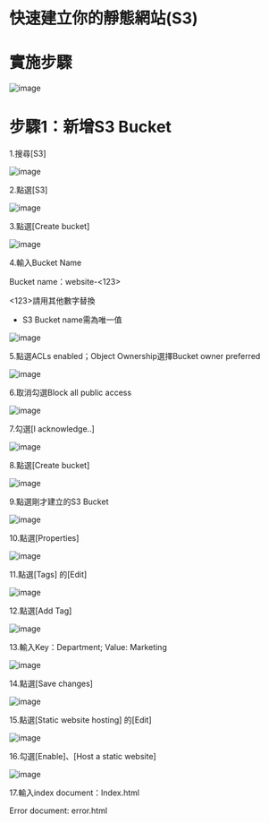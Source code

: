 # 快速建立你的靜態網站(S3)




# 實施步驟

![image](https://user-images.githubusercontent.com/103306835/172282245-df7b6c48-5437-4886-9b6b-86295e4ff3b9.png)

# 步驟1：新增S3 Bucket


1.搜尋[S3]

![image](https://user-images.githubusercontent.com/103306835/219597448-de8778d6-48dc-4c75-9e7c-3d722deead05.png)

2.點選[S3]

![image](https://user-images.githubusercontent.com/103306835/219598105-8b57b0a2-0bdd-44c2-b1aa-387ea0b7fe85.png)

3.點選[Create bucket]

![image](https://user-images.githubusercontent.com/103306835/219598701-db3fc5a0-7abb-42e6-b4e9-f6bc9168c02a.png)

4.輸入Bucket Name

Bucket name：website-<123>

<123>請用其他數字替換
* S3 Bucket name需為唯一值

![image](https://user-images.githubusercontent.com/103306835/219601816-20449000-ead3-4ff7-a464-d5c5d4758daa.png)

5.點選ACLs enabled；Object Ownership選擇Bucket owner preferred

![image](https://user-images.githubusercontent.com/103306835/219603364-23a5017e-d7d0-4995-8493-5faa5f7bdc07.png)

6.取消勾選Block all public access

![image](https://user-images.githubusercontent.com/103306835/219604756-e72fb900-ad4a-4a98-859a-2bde4fd215c6.png)

7.勾選[I acknowledge..]

![image](https://user-images.githubusercontent.com/103306835/219605690-3a3e01d7-f783-48d8-a2e0-7f3380d6724d.png)

8.點選[Create bucket]

![image](https://user-images.githubusercontent.com/103306835/219606315-3baee2e6-ac0c-4483-a678-37bc6be69017.png)

9.點選剛才建立的S3 Bucket

![image](https://user-images.githubusercontent.com/103306835/219607357-6d6cf184-d2c4-49ce-8573-a01adf758c6f.png)

10.點選[Properties]

![image](https://user-images.githubusercontent.com/103306835/219608152-8d556b34-2743-4aed-839e-34c833513fd3.png)

11.點選[Tags] 的[Edit]

![image](https://user-images.githubusercontent.com/103306835/219609177-db9e9b55-ae20-4d93-b4c1-2210056b46c5.png)

12.點選[Add Tag] 

![image](https://user-images.githubusercontent.com/103306835/219609718-f6d66bee-5332-4abb-85c6-991a56867783.png)

13.輸入Key：Department; Value: Marketing

![image](https://user-images.githubusercontent.com/103306835/219612580-58256316-ba3f-4e76-9f16-ff272a756d59.png)

14.點選[Save changes] 

![image](https://user-images.githubusercontent.com/103306835/219612652-ed74ad7f-a222-4f2f-aa4c-d5c09f798580.png)

15.點選[Static website hosting] 的[Edit]

![image](https://user-images.githubusercontent.com/103306835/219613181-5c76193d-bb74-40a0-8e9e-5e640f36b876.png)

16.勾選[Enable]、[Host a static website]

![image](https://user-images.githubusercontent.com/103306835/219615765-51f2228f-0c60-4efd-8200-8c2b350793a2.png)

17.輸入index document：Index.html

Error document: error.html


